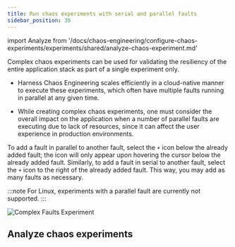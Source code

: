 ```yaml
---
title: Run chaos experiments with serial and parallel faults
sidebar_position: 30
---
```


import Analyze from '/docs/chaos-engineering/configure-chaos-experiments/experiments/shared/analyze-chaos-experiment.md'

Complex chaos experiments can be used for validating the resiliency of the entire application stack as part of a single experiment only.

- Harness Chaos Engineering scales efficiently in a cloud-native manner to execute these experiments, which often have multiple faults running in parallel at any given time.

- While creating complex chaos experiments, one must consider the overall impact on the application when a number of parallel faults are executing due to lack of resources, since it can affect the user experience in production environments.

To add a fault in parallel to another fault, select the `+` icon below the already added fault; the icon will only appear upon hovering the cursor below the already added fault. Similarly, to add a fault in serial to another fault, select the `+` icon to the right of the already added fault. This way, you may add as many faults as necessary.

:::note
For Linux, experiments with a parallel fault are currently not supported.
:::

![Complex Faults Experiment](./static/create-complex-chaos-experiments/complex-faults-experiment.png)

## Analyze chaos experiments

<Analyze />
